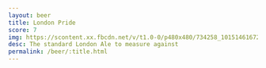 ```yaml
---
layout: beer
title: London Pride
score: 7
img: https://scontent.xx.fbcdn.net/v/t1.0-0/p480x480/734258_10151461672898745_380826809_n.jpg?oh=c09f88958c8b56d845d3a579dba50f09&oe=587EDB79
desc: The standard London Ale to measure against
permalink: /beer/:title.html
---
```

